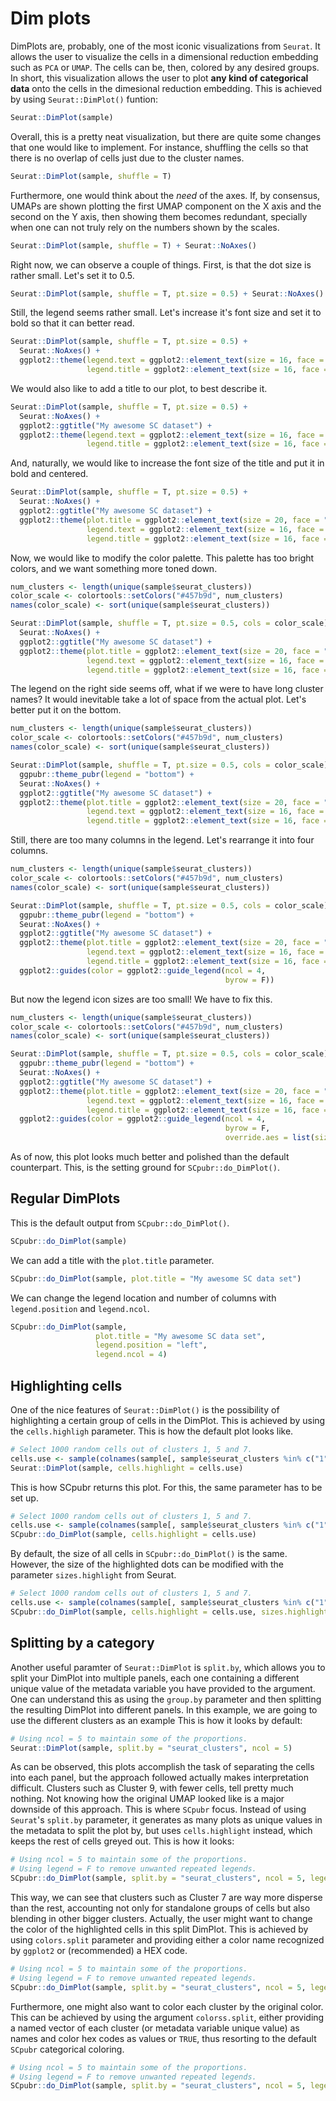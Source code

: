 # Dim plots

DimPlots are, probably, one of the most iconic visualizations from `Seurat`. It allows the user to visualize the cells in a dimensional reduction embedding such as `PCA` or `UMAP`. The cells can be, then, colored by any desired groups. In short, this visualization allows the user to plot **any kind of categorical data** onto the cells in the dimesional reduction embedding. This is achieved by using `Seurat::DimPlot()` funtion:






```r
Seurat::DimPlot(sample)
```

Overall, this is a pretty neat visualization, but there are quite some changes that one would like to implement. For instance, shuffling the cells so that there is no overlap of cells just due to the cluster names.


```r
Seurat::DimPlot(sample, shuffle = T)
```

Furthermore, one would think about the *need* of the axes. If, by consensus, UMAPs are shown plotting the first UMAP component on the X axis and the second on the Y axis, then showing them becomes redundant, specially when one can not truly rely on the numbers shown by the scales. 


```r
Seurat::DimPlot(sample, shuffle = T) + Seurat::NoAxes()
```

Right now, we can observe a couple of things. First, is that the dot size is rather small. Let's set it to 0.5.


```r
Seurat::DimPlot(sample, shuffle = T, pt.size = 0.5) + Seurat::NoAxes()
```

Still, the legend seems rather small. Let's increase it's font size and set it to bold so that it can better read.


```r
Seurat::DimPlot(sample, shuffle = T, pt.size = 0.5) + 
  Seurat::NoAxes() +
  ggplot2::theme(legend.text = ggplot2::element_text(size = 16, face = "bold"),
                 legend.title = ggplot2::element_text(size = 16, face = "bold"))
```

We would also like to add a title to our plot, to best describe it.


```r
Seurat::DimPlot(sample, shuffle = T, pt.size = 0.5) + 
  Seurat::NoAxes() +
  ggplot2::ggtitle("My awesome SC dataset") +
  ggplot2::theme(legend.text = ggplot2::element_text(size = 16, face = "bold"),
                 legend.title = ggplot2::element_text(size = 16, face = "bold"))
```

And, naturally, we would like to increase the font size of the title and put it in bold and centered.


```r
Seurat::DimPlot(sample, shuffle = T, pt.size = 0.5) + 
  Seurat::NoAxes() +
  ggplot2::ggtitle("My awesome SC dataset") +
  ggplot2::theme(plot.title = ggplot2::element_text(size = 20, face = "bold", hjust = 0.5),
                 legend.text = ggplot2::element_text(size = 16, face = "bold"),
                 legend.title = ggplot2::element_text(size = 16, face = "bold"))
```

Now, we would like to modify the color palette. This palette has too bright colors, and we want something more toned down.


```r
num_clusters <- length(unique(sample$seurat_clusters))
color_scale <- colortools::setColors("#457b9d", num_clusters)
names(color_scale) <- sort(unique(sample$seurat_clusters))

Seurat::DimPlot(sample, shuffle = T, pt.size = 0.5, cols = color_scale) + 
  Seurat::NoAxes() +
  ggplot2::ggtitle("My awesome SC dataset") +
  ggplot2::theme(plot.title = ggplot2::element_text(size = 20, face = "bold", hjust = 0.5),
                 legend.text = ggplot2::element_text(size = 16, face = "bold"),
                 legend.title = ggplot2::element_text(size = 16, face = "bold"))
```

The legend on the right side seems off, what if we were to have long cluster names? It would inevitable take a lot of space from the actual plot. Let's better put it on the bottom.


```r
num_clusters <- length(unique(sample$seurat_clusters))
color_scale <- colortools::setColors("#457b9d", num_clusters)
names(color_scale) <- sort(unique(sample$seurat_clusters))

Seurat::DimPlot(sample, shuffle = T, pt.size = 0.5, cols = color_scale) + 
  ggpubr::theme_pubr(legend = "bottom") +
  Seurat::NoAxes() +
  ggplot2::ggtitle("My awesome SC dataset") +
  ggplot2::theme(plot.title = ggplot2::element_text(size = 20, face = "bold", hjust = 0.5),
                 legend.text = ggplot2::element_text(size = 16, face = "bold"),
                 legend.title = ggplot2::element_text(size = 16, face = "bold"))
```

Still, there are too many columns in the legend. Let's rearrange it into four columns.


```r
num_clusters <- length(unique(sample$seurat_clusters))
color_scale <- colortools::setColors("#457b9d", num_clusters)
names(color_scale) <- sort(unique(sample$seurat_clusters))

Seurat::DimPlot(sample, shuffle = T, pt.size = 0.5, cols = color_scale) + 
  ggpubr::theme_pubr(legend = "bottom") +
  Seurat::NoAxes() +
  ggplot2::ggtitle("My awesome SC dataset") +
  ggplot2::theme(plot.title = ggplot2::element_text(size = 20, face = "bold", hjust = 0.5),
                 legend.text = ggplot2::element_text(size = 16, face = "bold"),
                 legend.title = ggplot2::element_text(size = 16, face = "bold")) + 
  ggplot2::guides(color = ggplot2::guide_legend(ncol = 4,
                                                byrow = F))
```

But now the legend icon sizes are too small! We have to fix this.


```r
num_clusters <- length(unique(sample$seurat_clusters))
color_scale <- colortools::setColors("#457b9d", num_clusters)
names(color_scale) <- sort(unique(sample$seurat_clusters))

Seurat::DimPlot(sample, shuffle = T, pt.size = 0.5, cols = color_scale) + 
  ggpubr::theme_pubr(legend = "bottom") +
  Seurat::NoAxes() +
  ggplot2::ggtitle("My awesome SC dataset") +
  ggplot2::theme(plot.title = ggplot2::element_text(size = 20, face = "bold", hjust = 0.5),
                 legend.text = ggplot2::element_text(size = 16, face = "bold"),
                 legend.title = ggplot2::element_text(size = 16, face = "bold")) + 
  ggplot2::guides(color = ggplot2::guide_legend(ncol = 4,
                                                byrow = F,
                                                override.aes = list(size = 4)))
```

As of now, this plot looks much better and polished than the default counterpart. This, is the setting ground for `SCpubr::do_DimPlot()`. 

## Regular DimPlots

This is the default output from `SCpubr::do_DimPlot()`. 


```r
SCpubr::do_DimPlot(sample)
```

We can add a title with the `plot.title` parameter.


```r
SCpubr::do_DimPlot(sample, plot.title = "My awesome SC data set")
```

We can change the legend location and number of columns with `legend.position` and `legend.ncol`.


```r
SCpubr::do_DimPlot(sample, 
                   plot.title = "My awesome SC data set", 
                   legend.position = "left", 
                   legend.ncol = 4)
```


## Highlighting cells

One of the nice features of `Seurat::DimPlot()` is the possibility of highlighting a certain group of cells in the DimPlot. This is achieved by using the `cells.highligh` parameter. This is how the default plot looks like.


```r
# Select 1000 random cells out of clusters 1, 5 and 7.
cells.use <- sample(colnames(sample[, sample$seurat_clusters %in% c("1", "5", "7")]), 1000)
Seurat::DimPlot(sample, cells.highlight = cells.use)
```

This is how SCpubr returns this plot. For this, the same parameter has to be set up.


```r
# Select 1000 random cells out of clusters 1, 5 and 7.
cells.use <- sample(colnames(sample[, sample$seurat_clusters %in% c("1", "5", "7")]), 1000)
SCpubr::do_DimPlot(sample, cells.highlight = cells.use)
```

By default, the size of all cells in `SCpubr::do_DimPlot()` is the same. However, the size of the highlighted dots can be modified with the parameter `sizes.highlight` from Seurat.


```r
# Select 1000 random cells out of clusters 1, 5 and 7.
cells.use <- sample(colnames(sample[, sample$seurat_clusters %in% c("1", "5", "7")]), 1000)
SCpubr::do_DimPlot(sample, cells.highlight = cells.use, sizes.highlight = 2)
```

## Splitting by a category

Another useful paramter of `Seurat::DimPlot` is `split.by`, which allows you to split your DimPlot into multiple panels, each one containing a different unique value of the metadata variable you have provided to the argument. One can understand this as using the `group.by` parameter and then splitting the resulting DimPlot into different panels. In this example, we are going to use the different clusters as an example This is how it looks by default:


```r
# Using ncol = 5 to maintain some of the proportions. 
Seurat::DimPlot(sample, split.by = "seurat_clusters", ncol = 5)
```
As can be observed, this plots accomplish the task of separating the cells into each panel, but the approach followed actually makes interpretation difficult. Clusters such as Cluster 9, with fewer cells, tell pretty much nothing. Not knowing how the original UMAP looked like is a major downside of this approach. This is where `SCpubr` focus. Instead of using `Seurat`'s `split.by` parameter, it generates as many plots as unique values in the metadata to split the plot by, but uses `cells.highlight` instead, which keeps the rest of cells greyed out. This is how it looks:


```r
# Using ncol = 5 to maintain some of the proportions.
# Using legend = F to remove unwanted repeated legends.
SCpubr::do_DimPlot(sample, split.by = "seurat_clusters", ncol = 5, legend = F)
```

This way, we can see that clusters such as Cluster 7 are way more disperse than the rest, accounting not only for standalone groups of cells but also blending in other bigger clusters. Actually, the user might want to change the color of the highlighted cells in this split DimPlot. This is achieved by using `colors.split` parameter and providing either a color name recognized by `ggplot2` or (recommended) a HEX code.



```r
# Using ncol = 5 to maintain some of the proportions.
# Using legend = F to remove unwanted repeated legends.
SCpubr::do_DimPlot(sample, split.by = "seurat_clusters", ncol = 5, legend = F, colors.split = "black")
```



Furthermore, one might also want to color each cluster by the original color. This can be achieved by using the argument `colorss.split`, either providing a named vector of each cluster (or metadata variable unique value) as names and color hex codes as values or `TRUE`, thus resorting to the default `SCpubr` categorical coloring. 


```r
# Using ncol = 5 to maintain some of the proportions.
# Using legend = F to remove unwanted repeated legends.
SCpubr::do_DimPlot(sample, split.by = "seurat_clusters", ncol = 5, legend = F, colors.split = TRUE)
```






